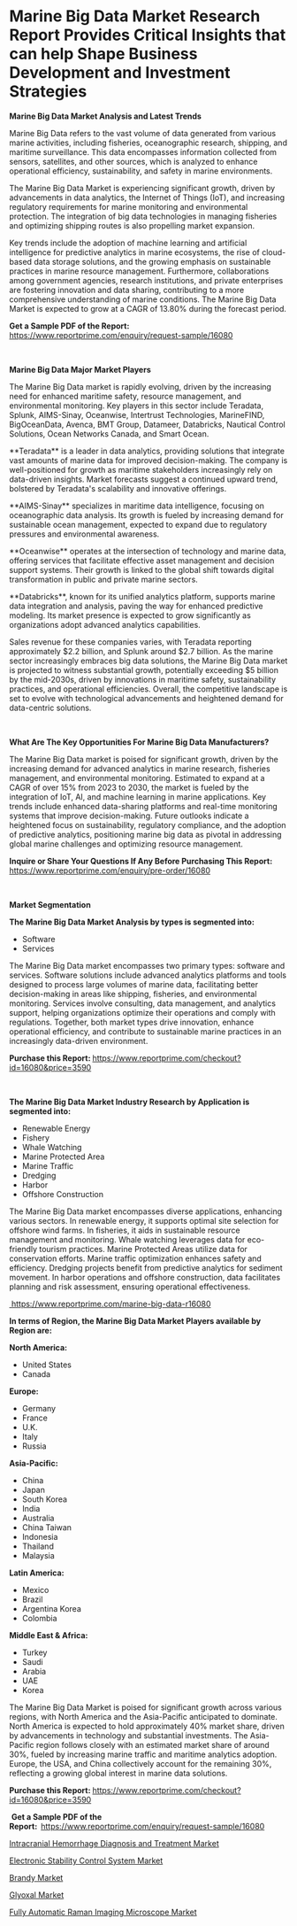 <p><h1>Marine Big Data Market Research Report Provides Critical Insights that can help Shape Business Development and Investment Strategies</h1></p><p><strong>Marine Big Data Market Analysis and Latest Trends</strong></p>
<p><p>Marine Big Data refers to the vast volume of data generated from various marine activities, including fisheries, oceanographic research, shipping, and maritime surveillance. This data encompasses information collected from sensors, satellites, and other sources, which is analyzed to enhance operational efficiency, sustainability, and safety in marine environments. </p><p>The Marine Big Data Market is experiencing significant growth, driven by advancements in data analytics, the Internet of Things (IoT), and increasing regulatory requirements for marine monitoring and environmental protection. The integration of big data technologies in managing fisheries and optimizing shipping routes is also propelling market expansion. </p><p>Key trends include the adoption of machine learning and artificial intelligence for predictive analytics in marine ecosystems, the rise of cloud-based data storage solutions, and the growing emphasis on sustainable practices in marine resource management. Furthermore, collaborations among government agencies, research institutions, and private enterprises are fostering innovation and data sharing, contributing to a more comprehensive understanding of marine conditions. The Marine Big Data Market is expected to grow at a CAGR of 13.80% during the forecast period.</p></p>
<p><strong>Get a Sample PDF of the Report:&nbsp;</strong> <a href="https://www.reportprime.com/enquiry/request-sample/16080?utm_campaign=102&utm_medium=2&utm_source=Github&utm_content=ia&utm_term=30112024&utm_id=marine-big-data">https://www.reportprime.com/enquiry/request-sample/16080</a></p>
<p>&nbsp;</p>
<p><strong>Marine Big Data Major Market Players</strong></p>
<p><p>The Marine Big Data market is rapidly evolving, driven by the increasing need for enhanced maritime safety, resource management, and environmental monitoring. Key players in this sector include Teradata, Splunk, AIMS-Sinay, Oceanwise, Intertrust Technologies, MarineFIND, BigOceanData, Avenca, BMT Group, Datameer, Databricks, Nautical Control Solutions, Ocean Networks Canada, and Smart Ocean.</p><p>**Teradata** is a leader in data analytics, providing solutions that integrate vast amounts of marine data for improved decision-making. The company is well-positioned for growth as maritime stakeholders increasingly rely on data-driven insights. Market forecasts suggest a continued upward trend, bolstered by Teradata's scalability and innovative offerings.</p><p>**AIMS-Sinay** specializes in maritime data intelligence, focusing on oceanographic data analysis. Its growth is fueled by increasing demand for sustainable ocean management, expected to expand due to regulatory pressures and environmental awareness. </p><p>**Oceanwise** operates at the intersection of technology and marine data, offering services that facilitate effective asset management and decision support systems. Their growth is linked to the global shift towards digital transformation in public and private marine sectors.</p><p>**Databricks**, known for its unified analytics platform, supports marine data integration and analysis, paving the way for enhanced predictive modeling. Its market presence is expected to grow significantly as organizations adopt advanced analytics capabilities.</p><p>Sales revenue for these companies varies, with Teradata reporting approximately $2.2 billion, and Splunk around $2.7 billion. As the marine sector increasingly embraces big data solutions, the Marine Big Data market is projected to witness substantial growth, potentially exceeding $5 billion by the mid-2030s, driven by innovations in maritime safety, sustainability practices, and operational efficiencies. Overall, the competitive landscape is set to evolve with technological advancements and heightened demand for data-centric solutions.</p></p>
<p>&nbsp;</p>
<p><strong>What Are The Key Opportunities For Marine Big Data Manufacturers?</strong></p>
<p><p>The Marine Big Data market is poised for significant growth, driven by the increasing demand for advanced analytics in marine research, fisheries management, and environmental monitoring. Estimated to expand at a CAGR of over 15% from 2023 to 2030, the market is fueled by the integration of IoT, AI, and machine learning in marine applications. Key trends include enhanced data-sharing platforms and real-time monitoring systems that improve decision-making. Future outlooks indicate a heightened focus on sustainability, regulatory compliance, and the adoption of predictive analytics, positioning marine big data as pivotal in addressing global marine challenges and optimizing resource management.</p></p>
<p><strong>Inquire or Share Your Questions If Any Before Purchasing This Report:</strong> <a href="https://www.reportprime.com/enquiry/pre-order/16080?utm_campaign=102&utm_medium=2&utm_source=Github&utm_content=ia&utm_term=30112024&utm_id=marine-big-data">https://www.reportprime.com/enquiry/pre-order/16080</a></p>
<p>&nbsp;</p>
<p><strong>Market Segmentation</strong></p>
<p><strong>The Marine Big Data Market Analysis by types is segmented into:</strong></p>
<p><ul><li>Software</li><li>Services</li></ul></p>
<p><p>The Marine Big Data market encompasses two primary types: software and services. Software solutions include advanced analytics platforms and tools designed to process large volumes of marine data, facilitating better decision-making in areas like shipping, fisheries, and environmental monitoring. Services involve consulting, data management, and analytics support, helping organizations optimize their operations and comply with regulations. Together, both market types drive innovation, enhance operational efficiency, and contribute to sustainable marine practices in an increasingly data-driven environment.</p></p>
<p><strong>Purchase this Report:&nbsp;</strong><a href="https://www.reportprime.com/checkout?id=16080&price=3590&utm_campaign=102&utm_medium=2&utm_source=Github&utm_content=ia&utm_term=30112024&utm_id=marine-big-data">https://www.reportprime.com/checkout?id=16080&price=3590</a></p>
<p>&nbsp;</p>
<p><strong>The Marine Big Data Market Industry Research by Application is segmented into:</strong></p>
<p><ul><li>Renewable Energy</li><li>Fishery</li><li>Whale Watching</li><li>Marine Protected Area</li><li>Marine Traffic</li><li>Dredging</li><li>Harbor</li><li>Offshore Construction</li></ul></p>
<p><p>The Marine Big Data market encompasses diverse applications, enhancing various sectors. In renewable energy, it supports optimal site selection for offshore wind farms. In fisheries, it aids in sustainable resource management and monitoring. Whale watching leverages data for eco-friendly tourism practices. Marine Protected Areas utilize data for conservation efforts. Marine traffic optimization enhances safety and efficiency. Dredging projects benefit from predictive analytics for sediment movement. In harbor operations and offshore construction, data facilitates planning and risk assessment, ensuring operational effectiveness.</p></p>
<p><a href="https://www.reportprime.com/marine-big-data-r16080?utm_campaign=102&utm_medium=2&utm_source=Github&utm_content=ia&utm_term=30112024&utm_id=marine-big-data">&nbsp;https://www.reportprime.com/marine-big-data-r16080</a></p>
<p><strong>In terms of Region, the Marine Big Data Market Players available by Region are:</strong></p>
<p>
    <p> <strong> North America: </strong>
        <ul>
            <li>United States</li>
            <li>Canada</li>
        </ul>
        </p> 
    <p> <strong> Europe: </strong>
        <ul>
            <li>Germany</li>
            <li>France</li>
            <li>U.K.</li>
            <li>Italy</li>
            <li>Russia</li>
        </ul>
        </p> 
    <p> <strong> Asia-Pacific: </strong>
        <ul>
            <li>China</li>
            <li>Japan</li>
            <li>South Korea</li>
            <li>India</li>
            <li>Australia</li>
            <li>China Taiwan</li>
            <li>Indonesia</li>
            <li>Thailand</li>
            <li>Malaysia</li>
        </ul>
        </p> 
    <p> <strong> Latin America: </strong>
        <ul>
            <li>Mexico</li>
            <li>Brazil</li>
            <li>Argentina Korea</li>
            <li>Colombia</li>
        </ul>
        </p> 
    <p> <strong> Middle East & Africa: </strong>
        <ul>
            <li>Turkey</li>
            <li>Saudi</li>
            <li>Arabia</li>
            <li>UAE</li>
            <li>Korea</li>
        </ul>
    </p>
    </p>
<p><p>The Marine Big Data Market is poised for significant growth across various regions, with North America and the Asia-Pacific anticipated to dominate. North America is expected to hold approximately 40% market share, driven by advancements in technology and substantial investments. The Asia-Pacific region follows closely with an estimated market share of around 30%, fueled by increasing marine traffic and maritime analytics adoption. Europe, the USA, and China collectively account for the remaining 30%, reflecting a growing global interest in marine data solutions.</p></p>
<p><strong>Purchase this Report: </strong><a href="https://www.reportprime.com/checkout?id=16080&price=3590&utm_campaign=102&utm_medium=2&utm_source=Github&utm_content=ia&utm_term=30112024&utm_id=marine-big-data">https://www.reportprime.com/checkout?id=16080&price=3590</a></p>
<p>&nbsp;<strong>Get a Sample PDF of the Report:&nbsp;&nbsp;</strong><a href="https://www.reportprime.com/enquiry/request-sample/16080?utm_campaign=102&utm_medium=2&utm_source=Github&utm_content=ia&utm_term=30112024&utm_id=marine-big-data">https://www.reportprime.com/enquiry/request-sample/16080</a></p>
<p><strong></strong></p>
<p><p><a href="https://github.com/NargisHussain75/Market-Research-Report-List-1/blob/main/intracranial-hemorrhage-diagnosis-and-treatment-market.md?utm_campaign=102&utm_medium=2&utm_source=Github&utm_content=ia&utm_term=30112024&utm_id=marine-big-data">Intracranial Hemorrhage Diagnosis and Treatment Market</a></p><p><a href="https://github.com/FlorianWolf90/Market-Research-Report-List-1/blob/main/electronic-stability-control-system-market.md?utm_campaign=102&utm_medium=2&utm_source=Github&utm_content=ia&utm_term=30112024&utm_id=marine-big-data">Electronic Stability Control System Market</a></p><p><a href="https://www.linkedin.com/pulse/market-dynamics-future-trends-global-brandy-sector-forecasted-mhqhf?utm_campaign=102&utm_medium=2&utm_source=Github&utm_content=ia&utm_term=30112024&utm_id=marine-big-data">Brandy Market</a></p><p><a href="https://www.linkedin.com/pulse/glyoxal-market-overview-global-trends-future-prospects-from-hh7se?utm_campaign=102&utm_medium=2&utm_source=Github&utm_content=ia&utm_term=30112024&utm_id=marine-big-data">Glyoxal Market</a></p><p><a href="https://issuu.com/reportprime-2/docs/fully-automatic-raman-imaging-microscope-market-si?utm_campaign=102&utm_medium=2&utm_source=Github&utm_content=ia&utm_term=30112024&utm_id=marine-big-data">Fully Automatic Raman Imaging Microscope Market</a></p></p>